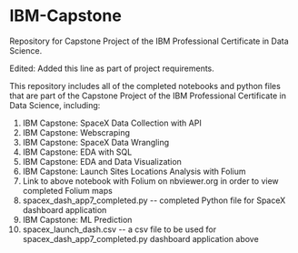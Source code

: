 # IBM-Capstone
Repository for Capstone Project of the IBM Professional Certificate in Data Science.

Edited: Added this line as part of project requirements.

This repository includes all of the completed notebooks and python files that are part of the Capstone Project of the IBM Professional Certificate in Data Science, including:

1. IBM Capstone: SpaceX Data Collection with API
2. IBM Capstone: Webscraping
3. IBM Capstone: SpaceX Data Wrangling
4. IBM Capstone: EDA with SQL
5. IBM Capstone: EDA and Data Visualization
6. IBM Capstone: Launch Sites Locations Analysis with Folium
7. Link to above notebook with Folium on nbviewer.org in order to view completed Folium maps
8. spacex_dash_app7_completed.py -- completed Python file for SpaceX dashboard application
9. IBM Capstone: ML Prediction
10. spacex_launch_dash.csv -- a csv file to be used for spacex_dash_app7_completed.py dashboard application above
